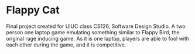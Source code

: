 # Flappy Cat
Final project created for UIUC class CS126, Software Design Studio. A two person one laptop game emulating something similar to Flappy Bird, the original rage inducing game. As it is one laptop, players are able to fool with each other during the game, and it is competitive.
